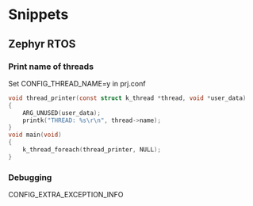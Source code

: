 # Snippets

## Zephyr RTOS

### Print name of threads
Set CONFIG_THREAD_NAME=y in prj.conf

```C    
void thread_printer(const struct k_thread *thread, void *user_data)
{
	ARG_UNUSED(user_data);
	printk("THREAD: %s\r\n", thread->name);
}
void main(void)
{
    k_thread_foreach(thread_printer, NULL);
}
```

### Debugging

CONFIG_EXTRA_EXCEPTION_INFO
